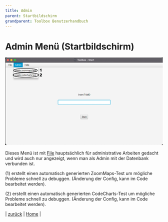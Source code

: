 ```yaml
---
title: Admin
parent: Startbildschirm
grandparent: Toolbox Benutzerhandbuch
---
```

# Admin Menü (Startbildschirm)

![Home-Admin](resources/admin.png)

Dieses Menü ist mit [File](file/index.md) hauptsächlich für administrative Arbeiten gedacht und wird auch nur angezeigt, wenn man als Admin mit der Datenbank verbunden ist.

(1) erstellt einen automatisch generierten ZoomMaps-Test um mögliche Probleme schnell zu debuggen. (Änderung der Config, kann im Code bearbeitet werden).

(2) erstellt einen automatisch generierten CodeCharts-Test um mögliche Probleme schnell zu debuggen. (Änderung der Config, kann im Code bearbeitet werden).

| [zurück](index.md) | [Home](../index.md) |
